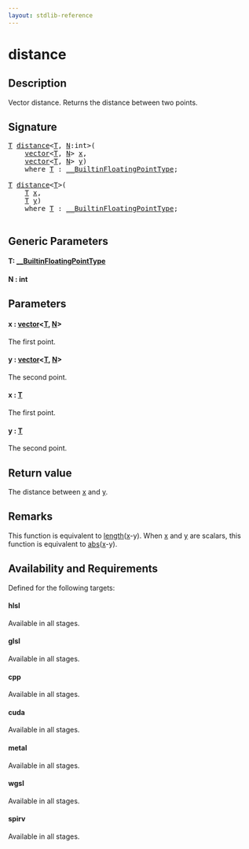 ```yaml
---
layout: stdlib-reference
---
```


# distance

## Description

Vector distance. Returns the distance between two points.



## Signature 

<pre>
<a href="distance.md#typeparam-T" class="code_type">T</a> <a href="distance.md">distance</a>&lt;<a href="distance.md#typeparam-T" class="code_type">T</a>, <a href="distance.md#decl-N" class="code_var">N</a>:<span class="code_keyword">int</span>&gt;(
    <a href="../types/vector/index.md" class="code_type">vector</a>&lt;<a href="distance.md#typeparam-T" class="code_type">T</a>, <a href="distance.md#decl-N" class="code_var">N</a>&gt; <a href="distance.md#decl-x" class="code_param">x</a>,
    <a href="../types/vector/index.md" class="code_type">vector</a>&lt;<a href="distance.md#typeparam-T" class="code_type">T</a>, <a href="distance.md#decl-N" class="code_var">N</a>&gt; <a href="distance.md#decl-y" class="code_param">y</a>)
    <span class='code_keyword'>where</span> <a href="distance.md#typeparam-T" class="code_type">T</a> : <a href="../interfaces/0_builtinfloatingpointtype-029hm/index.md" class="code_type">__BuiltinFloatingPointType</a>;

<a href="distance.md#typeparam-T" class="code_type">T</a> <a href="distance.md">distance</a>&lt;<a href="distance.md#typeparam-T" class="code_type">T</a>&gt;(
    <a href="distance.md#typeparam-T" class="code_type">T</a> <a href="distance.md#decl-x" class="code_param">x</a>,
    <a href="distance.md#typeparam-T" class="code_type">T</a> <a href="distance.md#decl-y" class="code_param">y</a>)
    <span class='code_keyword'>where</span> <a href="distance.md#typeparam-T" class="code_type">T</a> : <a href="../interfaces/0_builtinfloatingpointtype-029hm/index.md" class="code_type">__BuiltinFloatingPointType</a>;

</pre>

## Generic Parameters

####  <a id="typeparam-T"></a>T: [\_\_BuiltinFloatingPointType](../interfaces/0_builtinfloatingpointtype-029hm/index.md)
####  <a id="decl-N"></a>N  : int

## Parameters

####  <a id="decl-x"></a>x  : [vector](../types/vector/index.md)\<[T](../types/vector/index.md#typeparam-T), [N](../types/vector/index.md#decl-N)\>
The first point.

####  <a id="decl-y"></a>y  : [vector](../types/vector/index.md)\<[T](../types/vector/index.md#typeparam-T), [N](../types/vector/index.md#decl-N)\>
The second point.

####  <a id="decl-x"></a>x  : [T](distance.md#typeparam-T)
The first point.

####  <a id="decl-y"></a>y  : [T](distance.md#typeparam-T)
The second point.


## Return value
The distance between <span class='code'><a href="distance.md#decl-x" class="code_param">x</a></span> and <span class='code'><a href="distance.md#decl-y" class="code_param">y</a></span>.

## Remarks
This function is equivalent to <span class='code'><a href="length.md">length</a>(<a href="length.md#decl-x" class="code_param">x</a>-y)</span>. When <span class='code'><a href="distance.md#decl-x" class="code_param">x</a></span> and <span class='code'><a href="distance.md#decl-y" class="code_param">y</a></span> are scalars, this function is equivalent to <span class='code'><a href="abs.md">abs</a>(<a href="abs.md#decl-x" class="code_param">x</a>-y)</span>.


## Availability and Requirements

Defined for the following targets:

#### hlsl
Available in all stages.

#### glsl
Available in all stages.

#### cpp
Available in all stages.

#### cuda
Available in all stages.

#### metal
Available in all stages.

#### wgsl
Available in all stages.

#### spirv
Available in all stages.




<script>
// Fix .md links to .html when on ReadTheDocs
if (window.location.hostname.includes('readthedocs') || 
    window.location.hostname.includes('rtfd.io')) {
  document.addEventListener('DOMContentLoaded', function() {
    const links = document.querySelectorAll('a');
    links.forEach(link => {
      const href = link.getAttribute('href');
      if (href && href.includes('.md')) {
        // This regex will handle .md links with or without fragment identifiers or query parameters
        link.href = link.href.replace(/(.+)\.md(#[^?]*)?(\?.*)?$/, '$1.html$2$3');
      }
    });
  });
}
</script>
